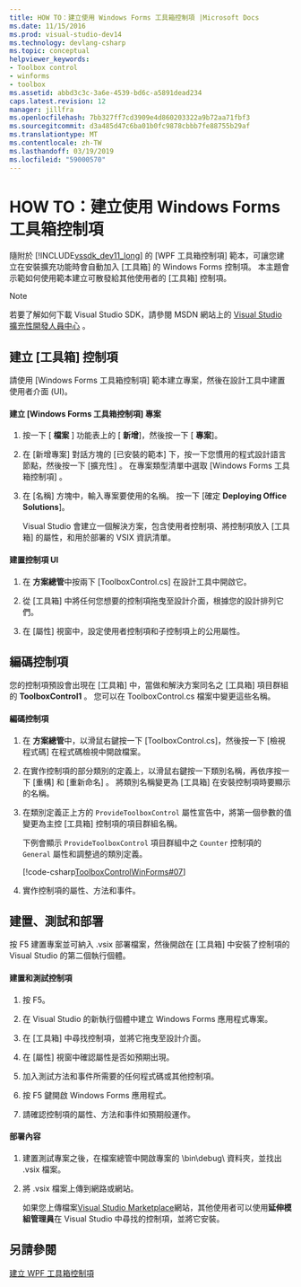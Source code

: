 ```yaml
---
title: HOW TO：建立使用 Windows Forms 工具箱控制項 |Microsoft Docs
ms.date: 11/15/2016
ms.prod: visual-studio-dev14
ms.technology: devlang-csharp
ms.topic: conceptual
helpviewer_keywords:
- Toolbox control
- winforms
- toolbox
ms.assetid: abbd3c3c-3a6e-4539-bd6c-a5891dead234
caps.latest.revision: 12
manager: jillfra
ms.openlocfilehash: 7bb327ff7cd3909e4d860203322a9b72aa71fbf3
ms.sourcegitcommit: d3a485d47c6ba01b0fc9878cbbb7fe88755b29af
ms.translationtype: MT
ms.contentlocale: zh-TW
ms.lasthandoff: 03/19/2019
ms.locfileid: "59000570"
---
```

# <a name="how-to-create-a-toolbox-control-that-uses-windows-forms"></a>HOW TO：建立使用 Windows Forms 工具箱控制項
隨附於 [!INCLUDE[vssdk_dev11_long](../includes/vssdk-dev11-long-md.md)] 的 [WPF 工具箱控制項] 範本，可讓您建立在安裝擴充功能時會自動加入 [工具箱]  的 Windows Forms 控制項。 本主題會示範如何使用範本建立可散發給其他使用者的 [工具箱]  控制項。  
  
> [!NOTE]
>  若要了解如何下載 Visual Studio SDK，請參閱 MSDN 網站上的 [Visual Studio 擴充性開發人員中心](http://go.microsoft.com/fwlink/?linkid=121964) 。  
  
## <a name="creating-a-toolbox-control"></a>建立 [工具箱] 控制項  
 請使用 [Windows Forms 工具箱控制項] 範本建立專案，然後在設計工具中建置使用者介面 (UI)。  
  
#### <a name="to-create-a-windows-forms-toolbox-control-project"></a>建立 [Windows Forms 工具箱控制項] 專案  
  
1.  按一下 [ **檔案** ] 功能表上的 [ **新增**]，然後按一下 [ **專案**]。  
  
2.  在 [新增專案]  對話方塊的 [已安裝的範本] 下，按一下您慣用的程式設計語言節點，然後按一下 [擴充性] 。 在專案類型清單中選取 [Windows Forms 工具箱控制項] 。  
  
3.  在 [名稱]  方塊中，輸入專案要使用的名稱。 按一下 [確定 **Deploying Office Solutions**]。  
  
     Visual Studio 會建立一個解決方案，包含使用者控制項、將控制項放入 [工具箱] 的屬性，和用於部署的 VSIX 資訊清單。  
  
#### <a name="to-build-the-control-ui"></a>建置控制項 UI  
  
1.  在 **方案總管**中按兩下 [ToolboxControl.cs] 在設計工具中開啟它。  
  
2.  從 [工具箱] 中將任何您想要的控制項拖曳至設計介面，根據您的設計排列它們。  
  
3.  在 [屬性]  視窗中，設定使用者控制項和子控制項上的公用屬性。  
  
## <a name="coding-the-control"></a>編碼控制項  
 您的控制項預設會出現在 [工具箱]  中，當做和解決方案同名之 [工具箱]  項目群組的 **ToolboxControl1** 。 您可以在 ToolboxControl.cs 檔案中變更這些名稱。  
  
#### <a name="to-code-the-control"></a>編碼控制項  
  
1.  在 **方案總管**中，以滑鼠右鍵按一下 [ToolboxControl.cs]，然後按一下 [檢視程式碼]  在程式碼檢視中開啟檔案。  
  
2.  在實作控制項的部分類別的定義上，以滑鼠右鍵按一下類別名稱，再依序按一下 [重構] 和 [重新命名] 。 將類別名稱變更為 [工具箱]  在安裝控制項時要顯示的名稱。  
  
3.  在類別定義正上方的 `ProvideToolboxControl` 屬性宣告中，將第一個參數的值變更為主控 [工具箱] 控制項的項目群組名稱。  
  
     下例會顯示 `ProvideToolboxControl` 項目群組中之 `Counter` 控制項的 `General` 屬性和調整過的類別定義。  
  
     [!code-csharp[ToolboxControlWinForms#07](../snippets/csharp/VS_Snippets_VSSDK/toolboxcontrolwinforms/cs/toolboxcontrol.cs#07)]  
  
4.  實作控制項的屬性、方法和事件。  
  
## <a name="building-testing-and-deployment"></a>建置、測試和部署  
 按 F5 建置專案並可納入 .vsix 部署檔案，然後開啟在 [工具箱] 中安裝了控制項的 Visual Studio 的第二個執行個體。  
  
#### <a name="to-build-and-test-the-control"></a>建置和測試控制項  
  
1.  按 F5。  
  
2.  在 Visual Studio 的新執行個體中建立 Windows Forms 應用程式專案。  
  
3.  在 [工具箱]  中尋找控制項，並將它拖曳至設計介面。  
  
4.  在 [屬性]  視窗中確認屬性是否如預期出現。  
  
5.  加入測試方法和事件所需要的任何程式碼或其他控制項。  
  
6.  按 F5 鍵開啟 Windows Forms 應用程式。  
  
7.  請確認控制項的屬性、方法和事件如預期般運作。  
  
#### <a name="to-deploy-the-control"></a>部署內容  
  
1.  建置測試專案之後，在檔案總管中開啟專案的 \bin\debug\ 資料夾，並找出 .vsix 檔案。  
  
2.  將 .vsix 檔案上傳到網路或網站。  
  
     如果您上傳檔案[Visual Studio Marketplace](https://marketplace.visualstudio.com/)網站，其他使用者可以使用**延伸模組管理員**在 Visual Studio 中尋找的控制項，並將它安裝。  
  
## <a name="see-also"></a>另請參閱  
 [建立 WPF 工具箱控制項](../extensibility/creating-a-wpf-toolbox-control.md)